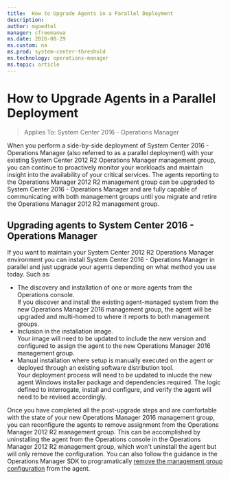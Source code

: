 ```yaml
---
title:  How to Upgrade Agents in a Parallel Deployment
description:  
author: mgoedtel
manager: cfreemanwa
ms.date: 2016-08-29
ms.custom: na
ms.prod: system-center-threshold
ms.technology: operations-manager
ms.topic: article
---
```


# How to Upgrade Agents in a Parallel Deployment

>Applies To: System Center 2016 - Operations Manager

When you perform a side-by-side deployment of System Center 2016 - Operations Manager (also referred to as a parallel deployment) with your existing System Center 2012 R2 Operations Manager management group, you can continue to proactively monitor your workloads and maintain insight into the availability of your critical services.  The agents reporting to the Operations Manager 2012 R2 management group can be upgraded to System Center 2016 - Operations Manager and are fully capable of communicating with both management groups until you migrate and retire the Operations Manager 2012 R2 management group.  

## Upgrading agents to System Center 2016 - Operations Manager

If you want to maintain your System Center 2012 R2 Operations Manager environment you can install System Center 2016 - Operations Manager in parallel and just upgrade your agents depending on what method you use today.  Such as:

- The discovery and installation of one or more agents from the Operations console.  
    If you discover and install the existing agent-managed system from the new Operations Manager 2016 management group, the agent will be upgraded and multi-homed to where it reports to both management groups.  
- Inclusion in the installation image.  
    Your image will need to be updated to include the new version and configured to assign the agent to the new Operations Manager 2016 management group.   
- Manual installation where setup is manually executed on the agent or deployed through an existing software distribution tool.  
    Your deployment process will need to be updated to inlucde the new agent Windows installer package and dependencies required.  The logic defined to interrogate, install and configure, and verify the agent will need to be revised accordingly.   


Once you have completed all the post-upgrade steps and are comfortable with the state of your new Operations Manager 2016 management group, you can reconfigure the agents to remove assignment from the Operations Manager 2012 R2 management group.  This can be accomplished by uninstalling the agent from the Operations console in the Operations Manager 2012 R2 management group, which won't uninstall the agent but will only remove the configuration.  You can also follow the guidance in the Operations Manager SDK to programatically [remove the management group configuration](https://msdn.microsoft.com/library/hh329017.aspx) from the agent.  



